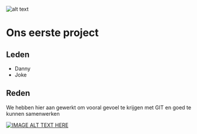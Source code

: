 ![alt text](https://imgz.rgcdn.nl/3a662e69eec94e26bbaa37f70ee9734c/opener/Corona-in-Zeeland-foto-Omroep-Zeeland.jpg?v=MeFrYX6vkCm8sGK9yAZVKg2 "Corona")

# Ons eerste project

## Leden
- Danny
- Joke

## Reden
We hebben hier aan gewerkt om vooral gevoel te krijgen met GIT en goed te kunnen samenwerken

[![IMAGE ALT TEXT HERE](http://img.youtube.com/vi/USjZcfj8yxE/0.jpg)](http://www.youtube.com/watch?v=USjZcfj8yxE)

